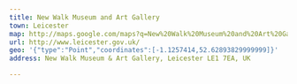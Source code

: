 ```yaml
---
title: New Walk Museum and Art Gallery
town: Leicester
map: http://maps.google.com/maps?q=New%20Walk%20Museum%20and%20Art%20Gallery%2C%2053%20New%20Walk%2C%20Leicester%2C%20GB%2C%20LE1%207EA
url: http://www.leicester.gov.uk/
geo: '{"type":"Point","coordinates":[-1.1257414,52.62893829999999]}'
address: New Walk Museum & Art Gallery, Leicester LE1 7EA, UK

---
```


